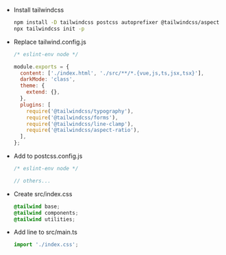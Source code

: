 - Install tailwindcss

  ```bash
  npm install -D tailwindcss postcss autoprefixer @tailwindcss/aspect-ratio @tailwindcss/forms @tailwindcss/line-clamp @tailwindcss/typography
  npx tailwindcss init -p
  ```

- Replace tailwind.config.js

  ```js
  /* eslint-env node */

  module.exports = {
    content: ['./index.html', './src/**/*.{vue,js,ts,jsx,tsx}'],
    darkMode: 'class',
    theme: {
      extend: {},
    },
    plugins: [
      require('@tailwindcss/typography'),
      require('@tailwindcss/forms'),
      require('@tailwindcss/line-clamp'),
      require('@tailwindcss/aspect-ratio'),
    ],
  };
  ```

- Add to postcss.config.js

  ```js
  /* eslint-env node */

  // others...
  ```

- Create src/index.css

  ```css
  @tailwind base;
  @tailwind components;
  @tailwind utilities;
  ```

- Add line to src/main.ts

  ```js
  import './index.css';
  ```
